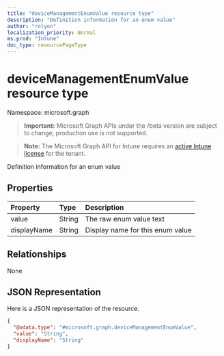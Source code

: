 ```yaml
---
title: "deviceManagementEnumValue resource type"
description: "Definition information for an enum value"
author: "rolyon"
localization_priority: Normal
ms.prod: "Intune"
doc_type: resourcePageType
---
```


# deviceManagementEnumValue resource type

Namespace: microsoft.graph

> **Important:** Microsoft Graph APIs under the /beta version are subject to change; production use is not supported.

> **Note:** The Microsoft Graph API for Intune requires an [active Intune license](https://go.microsoft.com/fwlink/?linkid=839381) for the tenant.

Definition information for an enum value

## Properties
|Property|Type|Description|
|:---|:---|:---|
|value|String|The raw enum value text|
|displayName|String|Display name for this enum value|

## Relationships
None

## JSON Representation
Here is a JSON representation of the resource.
<!-- {
  "blockType": "resource",
  "@odata.type": "microsoft.graph.deviceManagementEnumValue"
}
-->
``` json
{
  "@odata.type": "#microsoft.graph.deviceManagementEnumValue",
  "value": "String",
  "displayName": "String"
}
```



